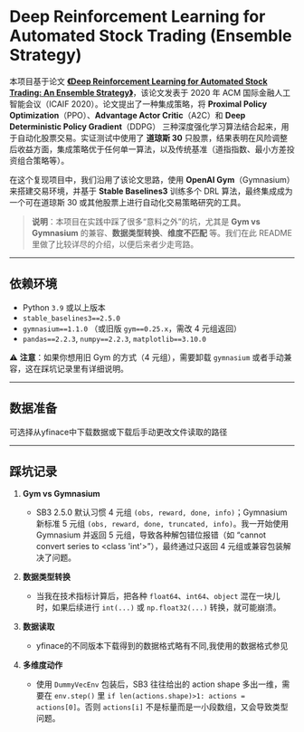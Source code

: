 # Deep Reinforcement Learning for Automated Stock Trading (Ensemble Strategy)

本项目基于论文 [**《Deep Reinforcement Learning for Automated Stock Trading: An Ensemble Strategy》**]([https://arxiv.org/abs/2010.02046](https://openfin.engineering.columbia.edu/sites/default/files/content/publications/ensemble.pdf))，该论文发表于 2020 年 ACM 国际金融人工智能会议（ICAIF 2020）。论文提出了一种集成策略，将 **Proximal Policy Optimization**（PPO）、**Advantage Actor Critic**（A2C）和 **Deep Deterministic Policy Gradient**（DDPG） 三种深度强化学习算法结合起来，用于自动化股票交易。实证测试中使用了 **道琼斯 30** 只股票，结果表明在风险调整后收益方面，集成策略优于任何单一算法，以及传统基准（道指指数、最小方差投资组合策略等）。

在这个复现项目中，我们沿用了该论文思路，使用 **OpenAI Gym**（Gymnasium）来搭建交易环境，并基于 **Stable Baselines3** 训练多个 DRL 算法，最终集成成为一个可在道琼斯 30 或其他股票上进行自动化交易策略研究的工具。

> **说明**：本项目在实践中踩了很多“意料之外”的坑，尤其是 **Gym vs Gymnasium** 的兼容、**数据类型转换**、**维度不匹配** 等。我们在此 README 里做了比较详尽的介绍，以便后来者少走弯路。

---

## 依赖环境

- Python `3.9` 或以上版本  
- `stable_baselines3==2.5.0`  
- `gymnasium==1.1.0` （或旧版 `gym==0.25.x`，需改 4 元组返回）  
- `pandas==2.2.3`, `numpy==2.2.3`, `matplotlib==3.10.0`  

⚠️ **注意**：如果你想用旧 Gym 的方式（4 元组），需要卸载 `gymnasium` 或者手动兼容，这在踩坑记录里有详细说明。

---

## 数据准备

可选择从yfinace中下载数据或下载后手动更改文件读取的路径

---

## 踩坑记录

1. **Gym vs Gymnasium**  
   - SB3 2.5.0 默认习惯 4 元组 `(obs, reward, done, info)`；Gymnasium 新标准 5 元组 `(obs, reward, done, truncated, info)`。我一开始使用 Gymnasium 并返回 5 元组，导致各种解包错位报错（如 “cannot convert series to <class 'int'>”），最终通过只返回 4 元组或兼容包装解决了问题。

2. **数据类型转换**  
   - 当我在技术指标计算后，把各种 `float64`、`int64`、`object` 混在一块儿时，如果后续进行 `int(...)` 或 `np.float32(...)` 转换，就可能崩溃。

3. **数据读取**  
   - yfinace的不同版本下载得到的数据格式略有不同,我使用的数据格式参见

4. **多维度动作**  
   - 使用 `DummyVecEnv` 包装后，SB3 往往给出的 action shape 多出一维，需要在 `env.step()` 里 `if len(actions.shape)>1: actions = actions[0]`。否则 `actions[i]` 不是标量而是一小段数组，又会导致类型问题。
